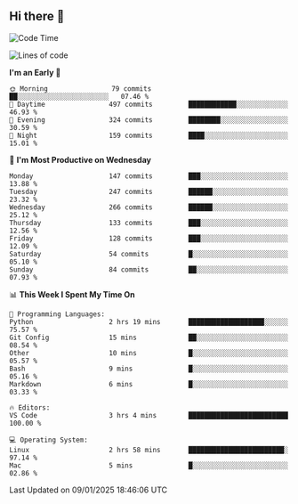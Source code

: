 ## Hi there 👋

<!--
**Wangmerlyn/Wangmerlyn** is a ✨ _special_ ✨ repository because its `README.md` (this file) appears on your GitHub profile.

Here are some ideas to get you started:

- 🔭 I’m currently working on ...
- 🌱 I’m currently learning ...
- 👯 I’m looking to collaborate on ...
- 🤔 I’m looking for help with ...
- 💬 Ask me about ...
- 📫 How to reach me: ...
- 😄 Pronouns: ...
- ⚡ Fun fact: ...
-->
<!--START_SECTION:waka-->
![Code Time](http://img.shields.io/badge/Code%20Time-3%20hrs%204%20mins-blue)

![Lines of code](https://img.shields.io/badge/From%20Hello%20World%20I%27ve%20Written-8.1%20million%20lines%20of%20code-blue)

**I'm an Early 🐤** 

```text
🌞 Morning                79 commits          ██░░░░░░░░░░░░░░░░░░░░░░░   07.46 % 
🌆 Daytime                497 commits         ████████████░░░░░░░░░░░░░   46.93 % 
🌃 Evening                324 commits         ████████░░░░░░░░░░░░░░░░░   30.59 % 
🌙 Night                  159 commits         ████░░░░░░░░░░░░░░░░░░░░░   15.01 % 
```
📅 **I'm Most Productive on Wednesday** 

```text
Monday                   147 commits         ███░░░░░░░░░░░░░░░░░░░░░░   13.88 % 
Tuesday                  247 commits         ██████░░░░░░░░░░░░░░░░░░░   23.32 % 
Wednesday                266 commits         ██████░░░░░░░░░░░░░░░░░░░   25.12 % 
Thursday                 133 commits         ███░░░░░░░░░░░░░░░░░░░░░░   12.56 % 
Friday                   128 commits         ███░░░░░░░░░░░░░░░░░░░░░░   12.09 % 
Saturday                 54 commits          █░░░░░░░░░░░░░░░░░░░░░░░░   05.10 % 
Sunday                   84 commits          ██░░░░░░░░░░░░░░░░░░░░░░░   07.93 % 
```


📊 **This Week I Spent My Time On** 

```text
💬 Programming Languages: 
Python                   2 hrs 19 mins       ███████████████████░░░░░░   75.57 % 
Git Config               15 mins             ██░░░░░░░░░░░░░░░░░░░░░░░   08.54 % 
Other                    10 mins             █░░░░░░░░░░░░░░░░░░░░░░░░   05.57 % 
Bash                     9 mins              █░░░░░░░░░░░░░░░░░░░░░░░░   05.16 % 
Markdown                 6 mins              █░░░░░░░░░░░░░░░░░░░░░░░░   03.33 % 

🔥 Editors: 
VS Code                  3 hrs 4 mins        █████████████████████████   100.00 % 

💻 Operating System: 
Linux                    2 hrs 58 mins       ████████████████████████░   97.14 % 
Mac                      5 mins              █░░░░░░░░░░░░░░░░░░░░░░░░   02.86 % 
```


 Last Updated on 09/01/2025 18:46:06 UTC
<!--END_SECTION:waka-->
